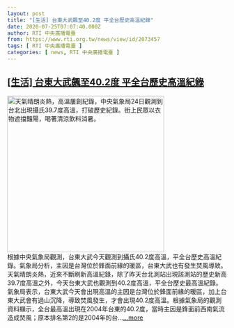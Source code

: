 ```yaml
---
layout: post
title: "[生活] 台東大武飆至40.2度 平全台歷史高溫紀錄"
date: 2020-07-25T07:07:40.000Z
author: RTI 中央廣播電臺
from: https://www.rti.org.tw/news/view/id/2073457
tags: [ RTI 中央廣播電臺 ]
categories: [ news, RTI 中央廣播電臺 ]
---
```

<!--1595660860000-->
[[生活] 台東大武飆至40.2度 平全台歷史高溫紀錄](https://www.rti.org.tw/news/view/id/2073457)
------

<div>
<img src="https://static.rti.org.tw/assets/thumbnails/2020/07/24/20200724000114M.jpg" width="360" alt="天氣晴朗炎熱，高溫屢創紀錄，中央氣象局24日觀測到台北出現攝氏39.7度高溫，打破歷史紀錄。街上民眾以衣物遮擋豔陽，喝著清涼飲料消暑。" title="天氣晴朗炎熱，高溫屢創紀錄，中央氣象局24日觀測到台北出現攝氏39.7度高溫，打破歷史紀錄。街上民眾以衣物遮擋豔陽，喝著清涼飲料消暑。"><br>根據中央氣象局觀測，台東大武今天觀測到攝氏40.2度高溫，平全台歷史高溫紀錄。氣象局分析，主因是台灣位於鋒面前緣的暖區，台東大武也有發生焚風導致。天氣晴朗炎熱，近來不斷刷新高溫紀錄，除了昨天台北測站出現該測站的歷史新高39.7度高溫之外，今天台東大武也觀測到40.2度高溫，平全台歷史最高溫紀錄。氣象局表示，台東大武今天會出現高溫的主因是台灣位於鋒面前緣的暖區，加上台東大武會有過山沉降，導致焚風發生，才會出現40.2度高溫。根據氣象局的觀測資料顯示，全台最高溫出現在2004年台東的40.2度，當時主因是鋒面前西南氣流造成焚風；原本排名第2的是2004年的台...<a target="_blank" href="https://www.rti.org.tw/news/view/id/2073457">...more</a>
</div>

